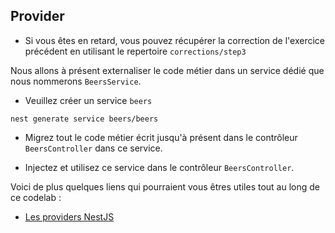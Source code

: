 ## Provider

* Si vous êtes en retard, vous pouvez récupérer la correction de l'exercice précédent en utilisant le repertoire `corrections/step3`

Nous allons à présent externaliser le code métier dans un service dédié que nous nommerons `BeersService`.

* Veuillez créer un service `beers`

```shell
nest generate service beers/beers
```

* Migrez tout le code métier écrit jusqu'à présent dans le contrôleur `BeersController` dans ce service.

* Injectez et utilisez ce service dans le contrôleur `BeersController`.

Voici de plus quelques liens qui pourraient vous êtres utiles tout au long de ce codelab :

- [Les providers NestJS](https://docs.nestjs.com/providers)

